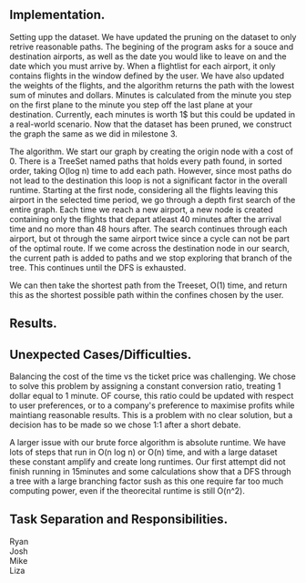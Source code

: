 ## Implementation. 
Setting upp the dataset. We have updated the pruning on the dataset to only retrive reasonable paths. The begining of the program asks for a souce and destination airports, as well as the date you would like to leave on and the date which you must arrive by. When a flightlist for each airport, it only contains flights in the window defined by the user. We have also updated the weights of the flights, and the algorithm returns the path with the lowest sum of minutes and dollars. Minutes is calculated from the minute you step on the first plane to the minute you step off the last plane at your destination. Currently, each minutes is worth 1$ but this could be updated in a real-world scenario. Now that the dataset has been pruned, we construct the graph the same as we did in milestone 3.  

The algorithm. We start our graph by creating the origin node with a cost of 0. There is a TreeSet named paths that holds every path found, in sorted order, taking O(log n) time to add each path. However, since most paths do not lead to the destination this loop is not a significant factor in the overall runtime. Starting at the first node, considering all the flights leaving this airport in the selected time period, we go through a depth first search of the entire graph. Each time we reach a new airport, a new node is created containing only the flights that depart atleast 40 minutes after the arrival time and no more than 48 hours after. The search continues through each airport, but ot through the same airport twice since a cycle can not be part of the optimal route. If we come across the destination node in our search, the current path is added to paths and we stop exploring that branch of the tree. This continues until the DFS is exhausted.

We can then take the shortest path from the Treeset, O(1) time, and return this as the shortest possible path within the confines chosen by the user.


## Results.

## Unexpected Cases/Difficulties.

Balancing the cost of the time vs the ticket price was challenging. We chose to solve this problem by assigning a constant conversion ratio, treating 1 dollar equal to 1 minute. OF course, this ratio could be updated with respect to user preferences, or to a company's preference to maximise profits while maintiang reasonable results. This is a problem with no clear solution, but a decision has to be made so we chose 1:1 after a short debate.  

A larger issue with our brute force algorithm is absolute runtime. We have lots of steps that run in O(n log n) or O(n) time, and with a large dataset these constant amplify and create long runtimes. Our first attempt did not finish running in 15minutes and some calculations show that a DFS through a tree with a large branching factor sush as this one require far too much computing power, even if the theorecital runtime is still O(n^2).

## Task Separation and Responsibilities. 
Ryan  
Josh  
Mike  
Liza  
